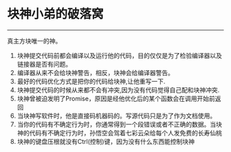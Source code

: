# 块神小弟的破落窝
---

真主方块唯一的神。

1. 块神提交代码前都会编译以及运行他的代码，目的仅仅是为了检验编译器以及链接器是否有问题。
2. 编译器从来不会给块神警告，相反，块神会给编译器警告。
3. 最好的代码优化方式是把你的代码给块神,让他重写一下.
4. 块神提交代码的时候从来都不会有冲突,因为没有代码觉得自己配和块神冲突.
5. 块神曾被迫发明了Promise，原因是经他优化后的某个函数会在调用开始前返回
6. 当块神写软件时，他是直接码机器码的。写源代码只是为了作为文档使用。
7. 当你的代码有不确定行为时，你通常得到一个段错误或者不正确的数据。当块神的代码有不确定行为时，孙悟空会驾着七彩云朵给每个人发免费的长寿仙桃
8. 块神的键盘压根就没有Ctrl(控制)键，因为没有什么东西能控制块神
